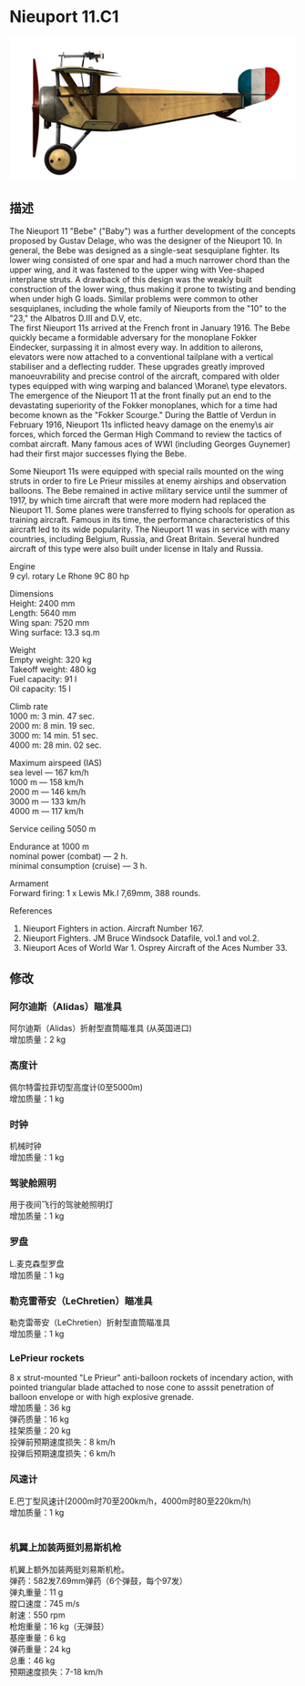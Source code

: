 # Nieuport 11.C1  
  
![nieuport11](../images/nieuport11.png)  
  
## 描述  
  
The Nieuport 11 "Bebe" ("Baby") was a further development of the concepts proposed by Gustav Delage, who was the designer of the Nieuport 10. In general, the Bebe was designed as a single-seat sesquiplane fighter. Its lower wing consisted of one spar and had a much narrower chord than the upper wing, and it was fastened to the upper wing with Vee-shaped interplane struts. A drawback of this design was the weakly built construction of the lower wing, thus making it prone to twisting and bending when under high G loads. Similar problems were common to other sesquiplanes, including the whole family of Nieuports from the "10" to the "23," the Albatros D.III and D.V, etc.  
The first Nieuport 11s arrived at the French front in January 1916. The Bebe quickly became a formidable adversary for the monoplane Fokker Eindecker, surpassing it in almost every way. In addition to ailerons, elevators were now attached to a conventional tailplane with a vertical stabiliser and a deflecting rudder. These upgrades greatly improved manoeuvrability and precise control of the aircraft, compared with older types equipped with wing warping and balanced \Morane\ type elevators. The emergence of the Nieuport 11 at the front finally put an end to the devastating superiority of the Fokker monoplanes, which for a time had become known as the "Fokker Scourge." During the Battle of Verdun in February 1916, Nieuport 11s inflicted heavy damage on the enemy\s air forces, which forced the German High Command to review the tactics of combat aircraft. Many famous aces of WWI (including Georges Guynemer) had their first major successes flying the Bebe.  
  
Some Nieuport 11s were equipped with special rails mounted on the wing struts in order to fire Le Prieur missiles at enemy airships and observation balloons. The Bebe remained in active military service until the summer of 1917, by which time aircraft that were more modern had replaced the Nieuport 11. Some planes were transferred to flying schools for operation as training aircraft. Famous in its time, the performance characteristics of this aircraft led to its wide popularity. The Nieuport 11 was in service with many countries, including Belgium, Russia, and Great Britain. Several hundred aircraft of this type were also built under license in Italy and Russia.  
  
Engine  
9 cyl. rotary Le Rhone 9C 80 hp  
  
Dimensions  
Height: 2400 mm  
Length: 5640 mm  
Wing span: 7520 mm  
Wing surface: 13.3 sq.m  
  
Weight  
Empty weight: 320 kg  
Takeoff weight: 480 kg  
Fuel capacity: 91 l  
Oil capacity: 15 l  
  
Climb rate  
1000 m:  3 min. 47 sec.  
2000 m:  8 min. 19 sec.  
3000 m: 14 min. 51 sec.  
4000 m: 28 min. 02 sec.  
  
Maximum airspeed (IAS)  
sea level — 167 km/h  
1000 m — 158 km/h  
2000 m — 146 km/h  
3000 m — 133 km/h  
4000 m — 117 km/h  
  
Service ceiling 5050 m  
  
Endurance at 1000 m  
nominal power (combat) — 2 h.  
minimal consumption (cruise) — 3 h.  
  
Armament  
Forward firing: 1 х Lewis Mk.I 7,69mm, 388 rounds.  
  
References  
1) Nieuport Fighters in action. Aircraft Number 167.  
2) Nieuport Fighters. JM Bruce Windsock Datafile, vol.1 and vol.2.  
3) Nieuport Aces of World War 1. Osprey Aircraft of the Aces Number 33.  
  
## 修改  
  
  
### 阿尔迪斯（Alidas）瞄准具  
  
阿尔迪斯（Alidas）折射型直筒瞄准具 (从英国进口)  
增加质量：2 kg  
  
  
### 高度计  
  
佩尔特雷拉菲切型高度计(0至5000m)  
增加质量：1 kg  
  
  
### 时钟  
  
机械时钟  
增加质量：1 kg  
  
  
### 驾驶舱照明  
  
用于夜间飞行的驾驶舱照明灯  
增加质量：1 kg  
  
  
### 罗盘  
  
L.麦克森型罗盘  
增加质量：1 kg  
  
  
### 勒克雷蒂安（LeChretien）瞄准具  
  
勒克雷蒂安（LeChretien）折射型直筒瞄准具  
增加质量：1 kg  
  
  
### LePrieur rockets  
  
8 x strut-mounted "Le Prieur" anti-balloon rockets of incendary action, with pointed triangular blade attached to nose cone to asssit penetration of balloon envelope or with high explosive grenade.  
增加质量：36 kg  
弹药质量：16 kg  
挂架质量：20 kg  
投弹前预期速度损失：8 km/h  
投弹后预期速度损失：6 km/h  
  
### 风速计  
  
E.巴丁型风速计(2000m时70至200km/h，4000m时80至220km/h)  
增加质量：1 kg  
  ﻿
  
### 机翼上加装两挺刘易斯机枪  
  
机翼上额外加装两挺刘易斯机枪。  
弹药：582发7.69mm弹药（6个弹鼓，每个97发）  
弹丸重量：11 g  
膛口速度：745 m/s  
射速：550 rpm  
枪炮重量：16 kg（无弹鼓）  
基座重量：6 kg  
弹药重量：24 kg  
总重：46 kg  
预期速度损失：7-18 km/h  